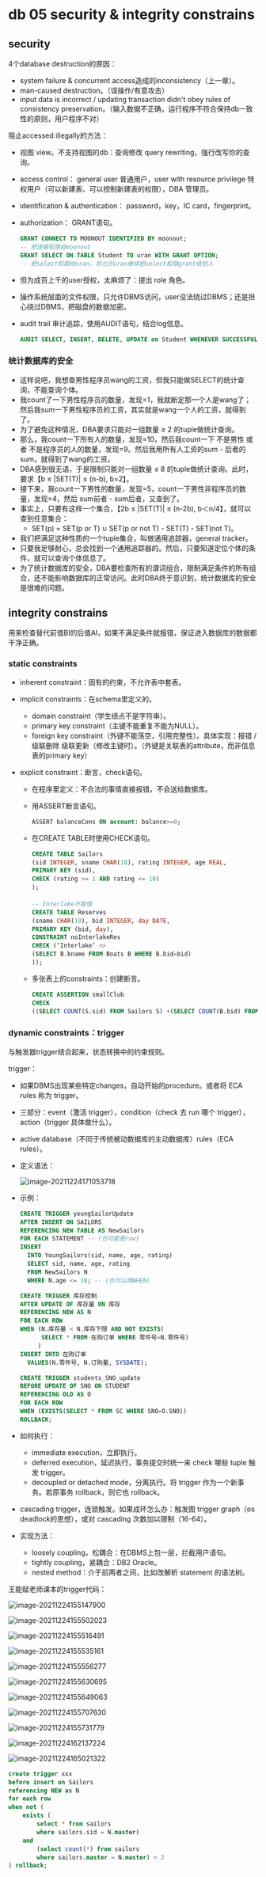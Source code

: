 # db 05 security & integrity constrains

## security 

4个database destruction的原因：

- system failure & concurrent access造成的inconsistency（上一章）。
- man-caused destruction。（误操作/有意攻击）
- input data is incorrect / updating transaction didn't obey rules of consistency preservation。（输入数据不正确，运行程序不符合保持db一致性的原则，用户程序不对）

阻止accessed illegally的方法：

- 视图 view。不支持视图的db：查询修改 query rewriting，强行改写你的查询。

- access control： general user 普通用户，user with resource privilege 特权用户（可以新建表、可以控制新建表的权限），DBA 管理员。

- identification & authentication： password，key，IC card，fingerprint。

- authorization： GRANT语句。

  ```SQL
  GRANT CONNECT TO MOONOUT IDENTIFIED BY moonout;
  -- 把连接权限给moonout
  GRANT SELECT ON TABLE Student TO uran WITH GRANT OPTION;
  -- 把select权限给uran，并允许uran继续把select权限grant给别人
  ```

- 但为成百上千的user授权，太麻烦了：提出 role 角色。

- 操作系统层面的文件权限，只允许DBMS访问，user没法绕过DBMS；还是担心绕过DBMS，把磁盘的数据加密。

- audit trail 审计追踪，使用AUDIT语句，结合log信息。

  ```SQL
  AUDIT SELECT, INSERT, DELETE, UPDATE on Student WHENEVER SUCCESSFUL;
  ```

### 统计数据库的安全

- 这样说吧，我想查男性程序员wang的工资，但我只能做SELECT的统计查询，不能查询个体。
- 我count了一下男性程序员的数量，发现=1，我就断定那一个人是wang了；然后我sum一下男性程序员的工资，其实就是wang一个人的工资，就得到了。
- 为了避免这种情况，DBA要求只能对一组数量 ≥ 2 的tuple做统计查询。
- 那么，我count一下所有人的数量，发现=10，然后我count一下 不是男性 或者 不是程序员的人的数量，发现=9。然后我用所有人工资的sum - 后者的sum，就得到了wang的工资。
- DBA感到很无语，于是限制只能对一组数量 ≤ 8 的tuple做统计查询。此时，要求【b ≤ |SET(T)| ≤ (n-b), b=2】。
- 接下来，我count一下男性的数量，发现=5，count一下男性非程序员的数量，发现=4，然后 sum前者 - sum后者，又查到了。
- 事实上，只要有这样一个集合，【2b ≤ |SET(T)| ≤ (n-2b), b＜n/4】，就可以查到任意集合：
  - SET(p) = SET(p or T) ∪ SET(p or not T) - SET(T) - SET(not T)。
- 我们把满足这种性质的一个tuple集合，叫做通用追踪器，general tracker。
- 只要我足够耐心，总会找到一个通用追踪器的。然后，只要知道定位个体的条件，就可以查询个体信息了。
- 为了统计数据库的安全，DBA要检查所有的谓词组合，限制满足条件的所有组合，还不能影响数据库的正常访问。此时DBA终于意识到，统计数据库的安全是很难的问题。

## integrity constrains

用来检查替代前值BI的后值AI，如果不满足条件就报错，保证进入数据库的数据都干净正确。

### static constraints

- inherent constraint：固有的约束，不允许表中套表。

- implicit constraints：在schema里定义的。

  - domain constraint（学生绩点不是字符串）。
  - primary key constraint（主键不能重复不能为NULL）。
  - foreign key constraint（外键不能荡空，引用完整性）。具体实现：报错 / 级联删除 级联更新（修改主键时）。（外键是关联表的attribute，而非信息表的primary key）

- explicit constraint：断言，check语句。

  - 在程序里定义：不合法的事情直接报错，不会送给数据库。

  - 用ASSERT断言语句。

    ```sql
    ASSERT balanceCons ON account: balance>=0;
    ```

  - 在CREATE TABLE时使用CHECK语句。

    ```sql
    CREATE TABLE Sailors
    (sid INTEGER, sname CHAR(10), rating INTEGER, age REAL,
    PRIMARY KEY (sid),
    CHECK (rating >= 1 AND rating <= 10)
    );
    
    -- Interlake不能借
    CREATE TABLE Reserves
    (sname CHAR(10), bid INTEGER, day DATE,
    PRIMARY KEY (bid, day),
    CONSTRAINT noInterlakeRes
    CHECK (‘Interlake’ <>
    (SELECT B.bname FROM Boats B WHERE B.bid=bid)
    ));
    ```
  
  - 多张表上的constraints：创建断言。
  
    ```sql
    CREATE ASSERTION smallClub
    CHECK
    ((SELECT COUNT(S.sid) FROM Sailors S) +(SELECT COUNT(B.bid) FROM Boats B) < 100);
    ```

### dynamic constraints：trigger

与触发器trigger结合起来，状态转换中的约束规则。

trigger：

- 如果DBMS出现某些特定changes，自动开始的procedure。或者将 ECA rules 称为 trigger。

- 三部分：event（激活 trigger），condition（check 去 run 哪个 trigger），action（trigger 具体做什么）。

- active database（不同于传统被动数据库的主动数据库）rules（ECA rules）。

- 定义语法：

  ![image-20211224171053718](.\..\..\typora-user-images\image-20211224171053718.png)
  
- 示例：

  ```sql
  CREATE TRIGGER youngSailorUpdate
  AFTER INSERT ON SAILORS
  REFERENCING NEW TABLE AS NewSailors
  FOR EACH STATEMENT -- (也可能是row)
  INSERT
  	INTO YoungSailors(sid, name, age, rating)
  	SELECT sid, name, age, rating
  	FROM NewSailors N
  	WHERE N.age <= 18; -- (也可以用WHEN)
  ```

  ```sql
  CREATE TRIGGER 库存控制
  AFTER UPDATE OF 库存量 ON 库存
  REFERENCING NEW AS N
  FOR EACH ROW
  WHEN (N.库存量 < N.库存下限 AND NOT EXISTS(
  		SELECT * FROM 在购订单 WHERE 零件号=N.零件号)
       )
  INSERT INTO 在购订单
  	VALUES(N.零件号, N.订购量, SYSDATE);
  ```

  ```sql
  CREATE TRIGGER students_SNO_update
  BEFORE UPDATE OF SNO ON STUDENT
  REFERENCING OLD AS O
  FOR EACH ROW
  WHEN (EXISTS(SELECT * FROM SC WHERE SNO=O.SNO))
  ROLLBACK;
  ```

- 如何执行：

  - immediate execution，立即执行。
  - deferred execution，延迟执行，事务提交时统一来 check 哪些 tuple 触发 trigger。
  - decoupled or detached mode，分离执行。将 trigger 作为一个新事务。若原事务 rollback，则它也 rollback。

- cascading trigger，连锁触发。如果成环怎么办：触发图 trigger graph（os deadlock的思想），或对 cascading 次数加以限制（16-64）。

- 实现方法：

  - loosely coupling，松耦合：在DBMS上包一层，拦截用户语句。
  - tightly coupling，紧耦合：DB2 Oracle。
  - nested method：介于前两者之间，比如改解析 statement 的语法树。

王能赋老师课本的trigger代码：

![image-20211224155147900](.\..\..\typora-user-images\image-20211224155147900.png)

![image-20211224155502023](.\..\..\typora-user-images\image-20211224155502023.png)

![image-20211224155516491](.\..\..\typora-user-images\image-20211224155516491.png)

![image-20211224155535161](.\..\..\typora-user-images\image-20211224155535161.png)

![image-20211224155556277](.\..\..\typora-user-images\image-20211224155556277.png)

![image-20211224155630695](.\..\..\typora-user-images\image-20211224155630695.png)

![image-20211224155649063](.\..\..\typora-user-images\image-20211224155649063.png)

![image-20211224155707630](.\..\..\typora-user-images\image-20211224155707630.png)

![image-20211224155731779](.\..\..\typora-user-images\image-20211224155731779.png)

![image-20211224162137224](.\..\..\typora-user-images\image-20211224162137224.png)

![image-20211224165021322](.\..\..\typora-user-images\image-20211224165021322.png)

```sql
create trigger xxx
before insert on Sailors
referencing NEW as N
for each row
when not (
    exists (
        select * from sailors
        where sailors.sid = N.master)
    and
    	(select count(*) from sailors
        where sailors.master = N.master) < 2
) rollback;
```







